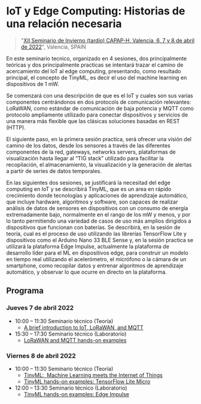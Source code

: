 # IoT y Edge Computing: Historias de una relación necesaria

> "[XII Seminario de Invierno (tardío) CAPAP-H, Valencia, 6, 7 y 8 de abril de 2022](https://capap-h.ceta-ciemat.es/2022/02/22/xii-seminario-de-invierno-2022/)", Valencia, SPAIN

En este seminario tecnico, organizado en 4 sesiones, dos principalmente teóricas y dos principalmente practicas se intentará trazar el camino de acercamiento del IoT al edge computing, presentando, como resultado principal, el concepto de TinyML, es decir el uso del machine learning en dispositivos de 1 mW.

Se comenzará con una descripción de que es el IoT y cuales son sus varias componentes centrándonos en dos protocols de comunicación relevantes: LoRaWAN, como estándar de comunicación de baja potencia y MQTT como protocolo ampliamente utilizado para conectar dispositivos y servicios de una manera más flexible que las clásicas soluciones basadas en REST (HTTP).

El siguiente paso, en la primera sesión practica, será ofrecer una visión del camino de los datos, desde los sensores a través de las diferentes componentes de la red, gateways, networks servers, plataformas de visualización hasta llegar al “TIG stack” utilizado para facilitar la recopilación, el almacenamiento, la visualización y la generación de alertas a partir de series de datos temporales.

En las siguientes dos sesiones, se justificará la necesitad del edge computing en IoT y se describirá TinyML, que es un area en rápido crecimiento donde tecnologías y aplicaciones de aprendizaje automático, que incluye hardware, algoritmos y software, son capaces de realizar análisis de datos de sensores en dispositivos con un consumo de energía extremadamente bajo, normalmente en el rango de los mW y menos, y por lo tanto permitiendo una variedad de casos de uso más amplios dirigidos a dispositivos que funcionan con baterías. Se describirá, en la sesión de teoría, cual es el proceso de uso utilizando las librerías TensorFlow Lite y dispositivos como el Arduino Nano 33 BLE Sense y, en la sesión practica se utilizará la plataforma Edge Impulse, actualmente la plataforma de desarrollo líder para el ML en dispositivos edge, para construir un modelo en tiempo real utilizando el acelerómetro, el micrófono o la cámara de un smartphone, como recopilar datos y entrenar algoritmos de aprendizaje automático, y observar lo que ocurre en directo en la plataforma.

## Programa

### Jueves 7 de abril 2022
* 10:00 – 11:30 Seminario técnico (Teoría)
  * [A brief introduction to IoT, LoRaWAN, and MQTT](https://github.com/pmanzoni/iotandendge/blob/main/slides/IoT_LoRaWAN_MQTT.pdf)
* 15:30 – 17:30 Seminario técnico (Laboratorio)
  * [LoRaWAN and MQTT hands-on examples](https://hackmd.io/@capap-h2020/lorawanmqtt)

### Viernes 8 de abril 2022
* 10:00 – 11:30 Seminario técnico (Teoría)
  * [TinyML:  Machine Learning meets the Internet of Things](https://github.com/pmanzoni/iotandendge/blob/main/slides/TinyML.pdf)
  * [TinyML hands-on examples: TensorFlow Lite Micro](https://hackmd.io/@capap-h2020/tinymltlight)
* 12:00 – 13:30 Seminario técnico (Laboratorio)
  * [TinyML hands-on examples: Edge Impulse](https://hackmd.io/@capap-h2020/edgeimpulse)
